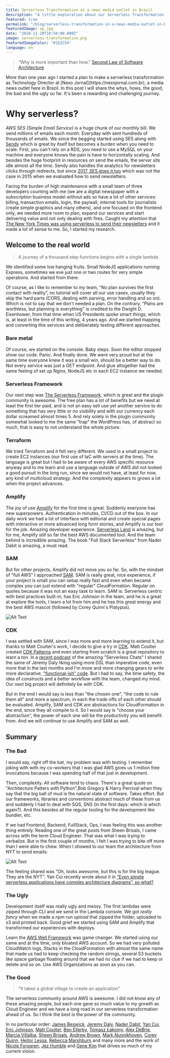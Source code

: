 ```yaml
---
title: Serverless Transformation at a news media outlet in Brazil
description: "A little exploration about our Serverless Transformation so far"
featured: true
permalink: "/blog/serverless-transformation-in-a-news-media-outlet-in-brazil/"
featuredImage: sp.jpg
date: "2020-11-28T10:50:00.000Z"
image: serverless-transformation.png
featuredImageColor: "#1E2C54"
language: en
---
```


> “Why is more important than how.”
> [Second Law of Software Architecture](https://amzn.to/3zDW9Pa)

<p class="lead">More than one year ago I started a plan to make a serverless transformation as Technology Director at [Nexo Jornal](https://nexojornal.com.br), a media news outlet here in Brazil. In this post I will share the whys, hows, the good, the bad and the ugly so far. It's been a rewarding and challenging journey.</p>

# Why serverless?

*AWS SES (Simple Email Service)* is a huge chunk of our monthly bill. We send millions of emails each month. Everyday with sent hundreds of thousands of emails. We since the begging started using SES along with [Sendy](https://sendy.co/) which is great by itself but becomes a burden when you need to scale. First, you can't rely on a RDS, you need to use a MySQL on your machine and everyone knows the pain is have to horizontally scaling. And besides the huge footprint in resources on send the emails, the server sits idle almost all the time. Sendy also handles the analytics for newsletters clicks through redirects, but since [2017, SES does it too](https://aws.amazon.com/blogs/messaging-and-targeting/open-and-click-tracking-have-arrived/) which was not the case in 2015 when we evaluated how to send newsletters.

Facing the burden of high maintenance with a small team of three developers counting with me (we are a digital newspaper with a subscription business model without ads so have a lot of other services: billing, transaction emails, login, the paywall, internal tools for journalists create simple graphics and many others), and one focused on the frontend only, we needed more room to plan, expand our services and start delivering value and not only dealing with fires. Caught my attention that [The New York Times was using serverless to send their newsletters](https://open.nytimes.com/building-a-serverless-email-platform-at-the-times-84d77760d824) and it made a lot of sense to me. So, I started my research.

## Welcome to the real world

> A journey of a thousand step functions begins with a single lambda

We identified some low hanging fruits. Small NodeJS applications running Express, sometimes we eve just one or two routes for very simple operations. And started from there.

Of course, as I like to remember to my team, “No plan survives the first contact with reality”, no tutorial will cover all our use cases, usually they skip the hard parts (CORS, dealing with parsing, error handling and so on). Which is not to say that we don't needed a plan. On the contrary. “Plans are worthless, but planning is everything" is credited to the Dwight D. Eisenhower, from that time when US Presidents spoke smart things, which is, at least in the time of this writing, 4 years ago. And we started mapping and converting this services and deliberately testing different approaches.

### Bare metal

Of course, we started on the console. Baby steps. Soon the editor stopped show our code. Panic. And finally done. We were very proud but at the same time everyone knew it was a small win, should be a better way to do. Not every service was just a GET endpoint. And glue altogether had the same feeling of set up Nginx, NodeJS etc in each EC2 instance we needed.

### Serverless Framework

Our next step was [The Serverless Framework](https://www.serverless.com/), which is great and the plugin community is awesome. The free plan has a lot of benefits but we need at least the first tier paid, and is not an easy sell use yet another service to do something that has very little or no visibility and with our currency each dollar screamed almost times 5. And rely solely in the plugin community somewhat looked to me the same "trap" the WordPress has, of abstract so much, that is easy to not understand the whole picture.

### Terraform

We tried Terraform and it felt very different. We used in a small project to create EC2 instances (our first use of IaC with servers at the time). The language is great but I had to be aware of every AWS specific resource anyway and to me learn and use a language outside of AWS did not looked a good pursuit in the long run, since we would not have, at least for now, any kind of multicloud strategy. And the complexity appears to grows a lot when the project advances.

### Amplify

The joy of use [Amplify](https://docs.amplify.aws/) for the first time is great. Suddenly everyone has new superpowers. Authentication in minutes, CI/CD out of the box. In our daily work we had a lot of interface with editorial and create special pages with interactive or more advanced long form stories, and Amplify is our tool for the job. Amazing developer experience. [Serverless Land](https://serverlessland.com/) is amazing, but for me, Amplify still so far the best AWS documented tool. And the team behind is incredible amazing. The book "Full Stack Serverless" from Nader Dabit is amazing, a must read.

### SAM

But for other projects, Amplify did not move you so far. So, with the mindset of "full AWS" I approached [SAM](https://aws.amazon.com/serverless/sam/). SAM is really great, nice experience, if your project is small you can setup really fast and even when became complex you can just extend with "regular" CloudFormation. Regular on quotes because it was not an easy task to learn. SAM is: Serverless centric with best practices built-in, has Eric Johnson in the team, and he is a great at explore the tools, I learn a lot from him and he has this great energy and the best AWS mascot (followed by Corey Quinn's Platypus).

![Alt Text](https://dev-to-uploads.s3.amazonaws.com/i/39d69d8pnlrbfza42opi.png)

### CDK
I was settled with SAM, since I was more and more learning to extend it, but thanks to Matt Coulter's work, I decide to give a try in [CDK](https://aws.amazon.com/pt/cdk/). Matt Coulter created [CDK Patterns](https://cdkpatterns.com/) and even starting from scratch is a great repository to learn a ton. In a [recent podcast](https://www.serverlesschats.com/76/) of the amazing "Serverless Chats" I shared the same of Jeremy Daly liking using more DSL than imperative code, even more that in the last months and I'm more and more changing gears to write more declarative, ["functional-ish" code](https://frontendmasters.com/courses/functional-javascript-v2/). But I had to say, the time safety, the idea of constructs and a better workflow with the team, changed my mind. Our next big project will definitely be with CDK.

But in the end I would say is less than "the chosen one", "the code to rule them all" and more a spectrum, in each the trade offs of each other should be evaluated. Amplify, SAM and CDK are abstractions for CloudFormation in the end, since they all compile to it. So I would say is "choose your abstraction", the power of each one will be the productivity you will benefit from. And we will continue to use Amplify and SAM as well.

## Summary

### The Bad

I would say, right off the bat, my problem was with testing. I remember joking with with my co-workers that I was glad AWS gives us 1 million free invocations because I was spending half of that just in development.

Then, complexity. All software tend to chaos. There's a great quote on "Architecture Patters with Python",Bob Gregory & Harry Percival when they say that the big ball of mud is the natural state of software. Takes effort. But our frameworks, libraries and conventions abstract much of these from us and suddenly I had to deal with SQS, SNS (in the first days: which is which again?). And this besides all the regular tooling for the development like bundler, etc. 

If we had Frontend, Backend, FullStack, Ops, I was feeling this was another thing entirely. Reading one of the great posts from Sheen Brisals, I came across with the term Cloud Engineer. That was what I was trying to verbalize. But in the first couple of months, I felt I was trying to bite off more than I were able to chew. When I showed to our team the architecture from NYT to send emails:

![Alt Text](https://dev-to-uploads.s3.amazonaws.com/i/qzp4pfl4f4tltekue941.png)

The feeling shared was "Oh, looks awesome, but this is for the big league. They are the NYT". Yan Cui recently wrote about it in [“Even simple serverless applications have complex architecture diagrams”, so what?](https://theburningmonk.com/2020/11/even-simple-serverless-applications-have-complex-architecture-diagrams-so-what/)

### The Ugly

Development itself was really ugly and messy. The first lambdas were zipped through CLI and we send in the Lambda console. We got _really fancy_ when we made a *npm run upload* that zipped the folder, uploaded to s3 and printed back. Good grief we started using SAM and Amplify that transformed our experiences with deploys.

Learn the [AWS Well Framework](https://aws.amazon.com/architecture/well-architected/) was game changer. We started using our same and at the time, _only_ bloated AWS account. So we had very polluted CloudWatch logs, Stacks in the CloudFormation with almost the same name that made us had to keep checking the random strings, several S3 buckets like space garbage floating around that we had no clue if we had to keep or delete and so on. Use AWS Organizations as soon as you can.

### The Good

> "It takes a global village to create an application"

The serverless community around AWS is awesome. I did not know any of these amazing people, but each one gave so much value to my growth as Cloud Engineer and we have a long road in our serverless transformation ahead of us. So I think the best is the power of the community.

In no particular order: [James Beswick](https://twitter.com/jbesw), [Jeremy Daly](https://twitter.com/jeremy_daly), [Nader Dabit](https://twitter.com/dabit3), [Yan Cui](https://twitter.com/theburningmonk), [Eric Johnson](https://twitter.com/edjgeek), [Matt Coulter](https://twitter.com/NIDeveloper), [Ben Ellerby](https://twitter.com/EllerbyBen), [Tomasz Łakomy](https://twitter.com/tlakomy), [Alex DeBrie](https://twitter.com/alexbdebrie), [Marcia Villalba](https://twitter.com/mavi888uy), [Sheen Brisals](https://twitter.com/sheenbrisals), [Andrew Brown](https://twitter.com/andrewbrown), [Mark Nunnikhoven](https://twitter.com/marknca), [Corey Quinn](https://twitter.com/QuinnyPig), [Heitor Lessa](https://twitter.com/heitor_lessa), [Rebecca Marshburn](https://twitter.com/beccaodelay) and many more and the work of [Nicole Forsgren](https://twitter.com/nicolefv), [Jez Humble](https://twitter.com/jezhumble) and [Gene Kim](https://twitter.com/RealGeneKim) that drives so much of my current vision.
